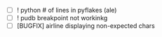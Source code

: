 - [ ] ! python # of lines in pyflakes (ale)
- [ ] ! pudb breakpoint not workinkg
- [ ] [BUGFIX] airline displaying non-expected chars
